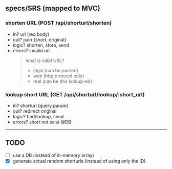 ## specs/SRS (mapped to MVC)

### shorten URL (POST /api/shorturl/shorten)

- in? url (req body)
- out? json {short, original}
- logic? shorten, store, send
- errors? invalid url
  > what is valid URL?
  >
  > - legal (can be parsed)
  > - web (http protocol only)
  > - real (can be dns lookup-ed)

### lookup short URL (GET /api/shorturl/lookup/:short_url)

- in? shorturl (query param)
- out? redirect original
- logic? find/lookup, send
- errors? short not exist @DB

---

## TODO

- [ ] use a DB (instead of in-memory array)
- [x] generate actual random shorturls (instead of using only the ID)

